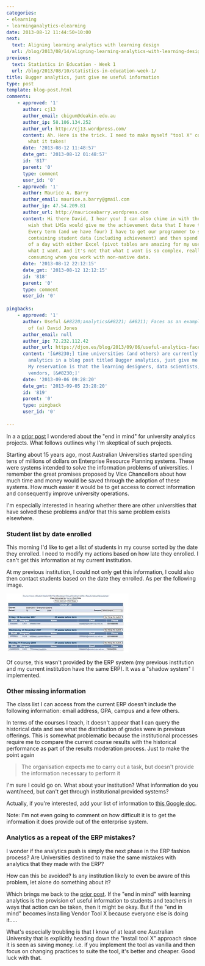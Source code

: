 ```yaml
---
categories:
- elearning
- learninganalytics-elearning
date: 2013-08-12 11:44:50+10:00
next:
  text: Aligning learning analytics with learning design
  url: /blog/2013/08/14/aligning-learning-analytics-with-learning-design/
previous:
  text: Statistics in Education - Week 1
  url: /blog/2013/08/10/statistics-in-education-week-1/
title: Bugger analytics, just give me useful information
type: post
template: blog-post.html
comments:
    - approved: '1'
      author: cj13
      author_email: cbigum@deakin.edu.au
      author_ip: 58.106.134.252
      author_url: http://cj13.wordpress.com/
      content: Ah. Here is the trick. I need to make myself "tool X" compatible. No matter
        what it takes!
      date: '2013-08-12 11:48:57'
      date_gmt: '2013-08-12 01:48:57'
      id: '817'
      parent: '0'
      type: comment
      user_id: '0'
    - approved: '1'
      author: Maurice A. Barry
      author_email: maurice.a.barry@gmail.com
      author_ip: 47.54.209.81
      author_url: http://mauriceabarry.wordpress.com
      content: Hi there David, I hear you! I can also chime in with the fact that I do
        wish that LMSs would give me the achievement data that I have to go after manually.
        Every term (and we have four) I have to get our programmer to scrape out a csv
        containing student data (including achievement) and then spend the better part
        of a day with either Excel (pivot tables are amazing for my uses) or SPSS to get
        what I want. And it's not that what I want is so complex, really. It's just time
        consuming when you work with non-native data.
      date: '2013-08-12 22:12:15'
      date_gmt: '2013-08-12 12:12:15'
      id: '818'
      parent: '0'
      type: comment
      user_id: '0'
    
pingbacks:
    - approved: '1'
      author: Useful &#8220;analytics&#8221; &#8211; Faces as an example | The Weblog
        of (a) David Jones
      author_email: null
      author_ip: 72.232.112.42
      author_url: https://djon.es/blog/2013/09/06/useful-analytics-faces-as-an-example/
      content: '[&#8230;] time universities (and others) are currently investing in learning
        analytics in a blog post titled Bugger analytics, just give me useful information.
        My reservation is that the learning designers, data scientists, commercial software
        vendors, [&#8230;]'
      date: '2013-09-06 09:28:20'
      date_gmt: '2013-09-05 23:28:20'
      id: '819'
      parent: '0'
      type: pingback
      user_id: '0'
    
---
```

In a a [prior post](/blog/2013/08/02/learning-analytics-what-is-the-end-in-mind/) I wondered about the "end in mind" for university analytics projects. What follows outlines why I'm skeptical of such projects.

Starting about 15 years ago, most Australian Universities started spending tens of millions of dollars on Enterprise Resource Planning systems. These were systems intended to solve the information problems of universities. I remember the great promises proposed by Vice Chancellors about how much time and money would be saved through the adoption of these systems. How much easier it would be to get access to correct information and consequently improve university operations.

I'm especially interested in hearing whether there are other universities that have solved these problems and/or that this same problem exists elsewhere.

### Student list by date enrolled

This morning I'd like to get a list of students in my course sorted by the date they enrolled. I need to modify my actions based on how late they enrolled. I can't get this information at my current institution.

At my previous institution, I could not only get this information, I could also then contact students based on the date they enrolled. As per the following image.

[![Class list by enrol date](images/4681280272_149b911a90_n.jpg)](http://www.flickr.com/photos/david_jones/4681280272/ "Class list by enrol date by David T Jones, on Flickr")

Of course, this wasn't provided by the ERP system (my previous institution and my current institution have the same ERP). It was a "shadow system" I implemented.

### Other missing information

The class list I can access from the current ERP doesn't include the following information: email address, GPA, campus and a few others.

In terms of the courses I teach, it doesn't appear that I can query the historical data and see what the distribution of grades were in previous offerings. This is somewhat problematic because the institutional processes require me to compare the current course results with the historical performance as part of the results moderation process. Just to make the point again

> The organisation expects me to carry out a task, but doesn't provide the information necessary to perform it

I'm sure I could go on. What about your institution? What information do you want/need, but can't get through institutional provided systems?

Actually, if you're interested, add your list of information to [this Google doc](https://docs.google.com/document/d/1_dn8xFzN9JC8020N3eQqYIWiP0P7kkeJmDXiIFQqeFg/edit?usp=sharing).

Note: I'm not even going to comment on how difficult it is to get the information it does provide out of the enterprise system.

### Analytics as a repeat of the ERP mistakes?

I wonder if the analytics push is simply the next phase in the ERP fashion process? Are Universities destined to make the same mistakes with analytics that they made with the ERP?

How can this be avoided? Is any institution likely to even be aware of this problem, let alone do something about it?

Which brings me back to the [prior post](/blog/2013/08/02/learning-analytics-what-is-the-end-in-mind/). If the "end in mind" with learning analytics is the provision of useful information to students and teachers in ways that action can be taken, then it might be okay. But if the "end in mind" becomes installing Vendor Tool X because everyone else is doing it.....

What's especially troubling is that I know of at least one Australian University that is explicitly heading down the "install tool X" approach since it is seen as saving money. i.e. if you implement the tool as vanilla and then focus on changing practices to suite the tool, it's better and cheaper. Good luck with that.